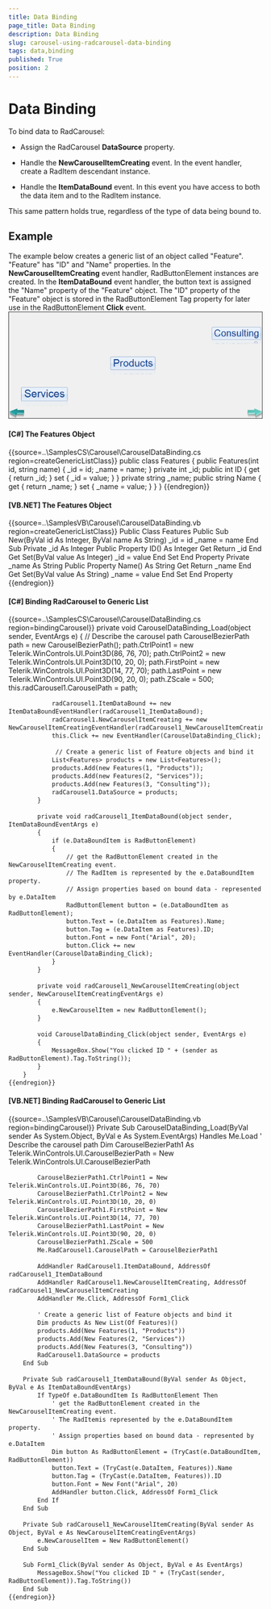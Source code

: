 ```yaml
---
title: Data Binding
page_title: Data Binding
description: Data Binding
slug: carousel-using-radcarousel-data-binding
tags: data,binding
published: True
position: 2
---
```


# Data Binding



To bind data to RadCarousel:

* Assign the RadCarousel __DataSource__ property.
          

* Handle the __NewCarouselItemCreating__ event. In the event handler, create a RadItem descendant instance.
          

* Handle the __ItemDataBound__ event. In this event you have access to both the data item and to the RadItem instance.
          

This same pattern holds true, regardless of the type of data being bound to.

## Example

The example below creates a generic list of an object called "Feature". "Feature" has "ID" and "Name" properties. In the __NewCarouselItemCreating__ event handler, RadButtonElement instances are created. In the __ItemDataBound__ event handler, the button text is assigned the "Name" property of the "Feature" object. The "ID" property of the "Feature" object is stored in the RadButtonElement Tag property for later use in the RadButtonElement __Click__ event.![carousel-using-radcorousel-carousel-data-binding 001](images/carousel-using-radcorousel-carousel-data-binding001.png)

#### __[C#] The Features Object__

{{source=..\SamplesCS\Carousel\CarouselDataBinding.cs region=createGenericListClass}}
	    public class Features
	    {
	        public Features(int id, string name)
	        {
	            _id = id;
	            _name = name;
	        }
	        private int _id;
	        public int ID
	        {
	            get { return _id; }
	            set { _id = value; }
	        }
	        private string _name;
	        public string Name
	        {
	            get { return _name; }
	            set { _name = value; }
	        }
	    }
	{{endregion}}



#### __[VB.NET] The Features Object__

{{source=..\SamplesVB\Carousel\CarouselDataBinding.vb region=createGenericListClass}}
	Public Class Features
	    Public Sub New(ByVal id As Integer, ByVal name As String)
	        _id = id
	        _name = name
	    End Sub
	    Private _id As Integer
	    Public Property ID() As Integer
	        Get
	            Return _id
	        End Get
	        Set(ByVal value As Integer)
	            _id = value
	        End Set
	    End Property
	    Private _name As String
	    Public Property Name() As String
	        Get
	            Return _name
	        End Get
	        Set(ByVal value As String)
	            _name = value
	        End Set
	    End Property
	{{endregion}}



#### __[C#] Binding RadCarousel to Generic List__

{{source=..\SamplesCS\Carousel\CarouselDataBinding.cs region=bindingCarousel}}
	        private void CarouselDataBinding_Load(object sender, EventArgs e)
	        {
	            // Describe the carousel path
	            CarouselBezierPath path = new CarouselBezierPath();
	            path.CtrlPoint1 = new Telerik.WinControls.UI.Point3D(86, 76, 70);
	            path.CtrlPoint2 = new Telerik.WinControls.UI.Point3D(10, 20, 0);
	            path.FirstPoint = new Telerik.WinControls.UI.Point3D(14, 77, 70);
	            path.LastPoint = new Telerik.WinControls.UI.Point3D(90, 20, 0);
	            path.ZScale = 500;
	            this.radCarousel1.CarouselPath = path;
	
	            radCarousel1.ItemDataBound += new ItemDataBoundEventHandler(radCarousel1_ItemDataBound);
	            radCarousel1.NewCarouselItemCreating += new NewCarouselItemCreatingEventHandler(radCarousel1_NewCarouselItemCreating);
	            this.Click += new EventHandler(CarouselDataBinding_Click);
	
	             // Create a generic list of Feature objects and bind it
			    List<Features> products = new List<Features>();
			    products.Add(new Features(1, "Products"));
			    products.Add(new Features(2, "Services"));
			    products.Add(new Features(3, "Consulting"));
			    radCarousel1.DataSource = products;
			}
	
	        private void radCarousel1_ItemDataBound(object sender, ItemDataBoundEventArgs e)
			{
			    if (e.DataBoundItem is RadButtonElement)
			    {
			        // get the RadButtonElement created in the NewCarouselItemCreating event.
			        // The RadItem is represented by the e.DataBoundItem property.
			        // Assign properties based on bound data - represented by e.DataItem
			        RadButtonElement button = (e.DataBoundItem as RadButtonElement);
			        button.Text = (e.DataItem as Features).Name;
			        button.Tag = (e.DataItem as Features).ID;
			        button.Font = new Font("Arial", 20);
	                button.Click += new EventHandler(CarouselDataBinding_Click);
			    }
			}
	
	        private void radCarousel1_NewCarouselItemCreating(object sender, NewCarouselItemCreatingEventArgs e)
			{
			    e.NewCarouselItem = new RadButtonElement();
			}
	            
	        void CarouselDataBinding_Click(object sender, EventArgs e)
			{
			    MessageBox.Show("You clicked ID " + (sender as RadButtonElement).Tag.ToString());
			}
	    }
	{{endregion}}



#### __[VB.NET] Binding RadCarousel to Generic List__

{{source=..\SamplesVB\Carousel\CarouselDataBinding.vb region=bindingCarousel}}
	    Private Sub CarouselDataBinding_Load(ByVal sender As System.Object, ByVal e As System.EventArgs) Handles Me.Load
	        ' Describe the carousel path
	        Dim CarouselBezierPath1 As Telerik.WinControls.UI.CarouselBezierPath = New Telerik.WinControls.UI.CarouselBezierPath
	
	        CarouselBezierPath1.CtrlPoint1 = New Telerik.WinControls.UI.Point3D(86, 76, 70)
	        CarouselBezierPath1.CtrlPoint2 = New Telerik.WinControls.UI.Point3D(10, 20, 0)
	        CarouselBezierPath1.FirstPoint = New Telerik.WinControls.UI.Point3D(14, 77, 70)
	        CarouselBezierPath1.LastPoint = New Telerik.WinControls.UI.Point3D(90, 20, 0)
	        CarouselBezierPath1.ZScale = 500
	        Me.RadCarousel1.CarouselPath = CarouselBezierPath1
	
	        AddHandler RadCarousel1.ItemDataBound, AddressOf radCarousel1_ItemDataBound
	        AddHandler RadCarousel1.NewCarouselItemCreating, AddressOf radCarousel1_NewCarouselItemCreating
	        AddHandler Me.Click, AddressOf Form1_Click
	
	        ' Create a generic list of Feature objects and bind it
	        Dim products As New List(Of Features)()
	        products.Add(New Features(1, "Products"))
	        products.Add(New Features(2, "Services"))
	        products.Add(New Features(3, "Consulting"))
	        RadCarousel1.DataSource = products
	    End Sub
	
	    Private Sub radCarousel1_ItemDataBound(ByVal sender As Object, ByVal e As ItemDataBoundEventArgs)
	        If TypeOf e.DataBoundItem Is RadButtonElement Then
	            ' get the RadButtonElement created in the NewCarouselItemCreating event.
	            ' The RadItemis represented by the e.DataBoundItem property.
	            ' Assign properties based on bound data - represented by e.DataItem
	            Dim button As RadButtonElement = (TryCast(e.DataBoundItem, RadButtonElement))
	            button.Text = (TryCast(e.DataItem, Features)).Name
	            button.Tag = (TryCast(e.DataItem, Features)).ID
	            button.Font = New Font("Arial", 20)
	            AddHandler button.Click, AddressOf Form1_Click
	        End If
	    End Sub
	
	    Private Sub radCarousel1_NewCarouselItemCreating(ByVal sender As Object, ByVal e As NewCarouselItemCreatingEventArgs)
	        e.NewCarouselItem = New RadButtonElement()
	    End Sub
	
	    Sub Form1_Click(ByVal sender As Object, ByVal e As EventArgs)
	        MessageBox.Show("You clicked ID " + (TryCast(sender, RadButtonElement)).Tag.ToString())
	    End Sub
	{{endregion}}


